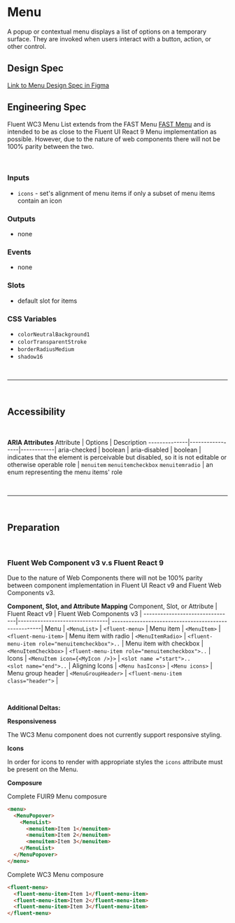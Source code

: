 # Menu

A popup or contextual menu displays a list of options on a temporary surface. They are invoked when users interact with a button, action, or other control.

## Design Spec

[Link to Menu Design Spec in Figma](https://www.figma.com/file/jFWrkFq61GDdOhPlsz6AtX/Menu?node-id=1528%3A5102&t=XtW4laeEzgVFIl1E-0)

## Engineering Spec

Fluent WC3 Menu List extends from the FAST Menu [FAST Menu](https://explore.fast.design/components/fast-menu) and is intended to be as close to the Fluent UI React 9 Menu implementation as possible. However, due to the nature of web components there will not be 100% parity between the two.

<br />

### Inputs

- `icons` - set's alignment of menu items if only a subset of menu items contain an icon

### Outputs

- none

### Events

- none

### Slots

- default slot for items

### CSS Variables

- `colorNeutralBackground1`
- `colorTransparentStroke`
- `borderRadiusMedium`
- `shadow16`

<br />
<hr />
<br />

## Accessibility

<br/>

**ARIA Attributes**
Attribute | Options | Description
--------------|-----------------|------------|
aria-checked | boolean |
aria-disabled | boolean | indicates that the element is perceivable but disabled, so it is not editable or otherwise operable
role | `menuitem` `menuitemcheckbox` `menuitemradio` | an enum representing the menu items' role

<br/>
<hr />
<br/>

## Preparation

<br/>

### **Fluent Web Component v3 v.s Fluent React 9**

Due to the nature of Web Components there will not be 100% parity between component implementation in Fluent UI React v9 and Fluent Web Components v3.
<br />

**Component, Slot, and Attribute Mapping**
Component, Slot, or Attribute | Fluent React v9 | Fluent Web Components v3 |
--------------------------------|--------------------------------| -----------------------------------------------------|
Menu | `<MenuList>` | `<fluent-menu>` |
Menu item | `<MenuItem>` | `<fluent-menu-item>` |
Menu item with radio | `<MenuItemRadio>` | `<fluent-menu-item role="menuitemcheckbox">..` |
Menu item with checkbox | `<MenuItemCheckbox>` | `<fluent-menu-item role="menuitemcheckbox">..` |
Icons | `<MenuItem icon={<MyIcon />}>` | `<slot name ="start">..`<br />`<slot name="end">..` |
Aligning Icons | `<Menu hasIcons>` | `<Menu icons>` |
Menu group header | `<MenuGroupHeader>` | `<fluent-menu-item class="header">` |

<br />

**Additional Deltas:**

**Responsiveness**

The WC3 Menu component does not currently support responsive styling.

**Icons**

In order for icons to render with appropriate styles the `icons` attribute must be present on the Menu.

**Composure**

Complete FUIR9 Menu composure

```html
<menu>
  <MenuPopover>
    <MenuList>
      <menuitem>Item 1</menuitem>
      <menuitem>Item 2</menuitem>
      <menuitem>Item 3</menuitem>
    </MenuList>
  </MenuPopover>
</menu>
```

Complete WC3 Menu composure

```html
<fluent-menu>
  <fluent-menu-item>Item 1</fluent-menu-item>
  <fluent-menu-item>Item 2</fluent-menu-item>
  <fluent-menu-item>Item 3</fluent-menu-item>
</fluent-menu>
```
